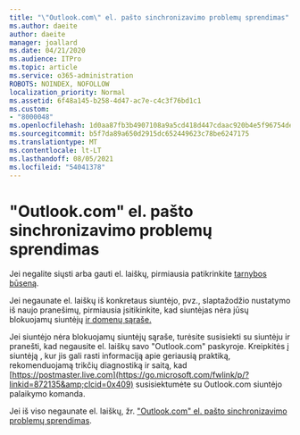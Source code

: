 ```yaml
---
title: "\"Outlook.com\" el. pašto sinchronizavimo problemų sprendimas"
ms.author: daeite
author: daeite
manager: joallard
ms.date: 04/21/2020
ms.audience: ITPro
ms.topic: article
ms.service: o365-administration
ROBOTS: NOINDEX, NOFOLLOW
localization_priority: Normal
ms.assetid: 6f48a145-b258-4d47-ac7e-c4c3f76bd1c1
ms.custom:
- "8000048"
ms.openlocfilehash: 1d0aa87fb3b4907108a9a5cd418d447cdaac920b4e5f96754dec2d0bd354b92d
ms.sourcegitcommit: b5f7da89a650d2915dc652449623c78be6247175
ms.translationtype: MT
ms.contentlocale: lt-LT
ms.lasthandoff: 08/05/2021
ms.locfileid: "54041378"
---
```

# <a name="fix-outlookcom-email-sync-issues"></a>"Outlook.com" el. pašto sinchronizavimo problemų sprendimas

Jei negalite siųsti arba gauti el. laiškų, pirmiausia patikrinkite [tarnybos būseną](https://go.microsoft.com/fwlink/p/?linkid=837482&amp;clcid=0x409).
  
Jei negaunate el. laiškų iš konkretaus siuntėjo, pvz., slaptažodžio nustatymo iš naujo pranešimų, pirmiausia įsitikinkite, kad siuntėjas nėra jūsų blokuojamų siuntėjų [ir domenų sąraše.](https://outlook.live.com/mail/options/mail/junkEmail/blockedSendersAndDomains)
  
Jei siuntėjo nėra blokuojamų siuntėjų sąraše, turėsite susisiekti su siuntėju ir pranešti, kad negausite el. laiškų savo "Outlook.com" paskyroje. Kreipkitės į siuntėją , kur jis gali rasti informaciją apie geriausią praktiką, rekomenduojamą trikčių diagnostiką ir saitą, kad [https://postmaster.live.com](https://go.microsoft.com/fwlink/p/?linkid=872135&amp;clcid=0x409) susisiektumėte su Outlook.com siuntėjo palaikymo komanda.
  
Jei iš viso negaunate el. laiškų, žr. ["Outlook.com" el. pašto sinchronizavimo problemų sprendimas](https://support.office.com/article/d39e3341-8d79-4bf1-b3c7-ded602233642?wt.mc_id=Office_Outlook_com_Alchemy).